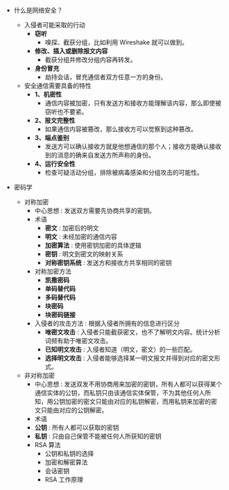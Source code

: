* 什么是网络安全？
  * 入侵者可能采取的行动
     * **窃听**
        * 嗅探、截获分组，比如利用 Wireshake 就可以做到。
     * **修改、插入或删除报文内容**
        * 截获分组并修改分组内容再转发。
     * **身份冒充**
        * 劫持会话，冒充通信者双方任意一方的身份。
  * 安全通信需要具备的特性
     * **1、机密性** 
        * 通信内容被加密，只有发送方和接收方能理解该内容，那么即使被窃听也不要紧。
     * **2、报文完整性**
        * 如果通信内容被篡改，那么接收方可以觉察到这种篡改。
     * **3、端点鉴别**
        * 发送方可以确认接收方就是他想通信的那个人；接收方能确认接收到的消息的确来自发送方所声称的身份。
     * **4、运行安全性**
        * 检查可疑活动分组，排除被病毒感染和分组攻击的可能性。
  
* 密码学
  * 对称加密
    * 中心思想 : 发送双方需要先协商共享的密钥。
    * 术语
       * **密文** : 加密后的明文
       * **明文** : 未经加密的通信内容
       * **加密算法** : 使用密钥加密的具体逻辑
       * **密钥** : 明文到密文的映射关系
       * **对称密钥系统** : 发送方和接收方共享相同的密钥
    * 对称加密方法
       * **凯撒密码**
       * **单码替代码**
       * **多码替代码**
       * **块密码**
       * **块密码链接**
    * 入侵者的攻击方法 : 根据入侵者所拥有的信息进行区分
       * **唯密文攻击** : 入侵者只能截获密文，也不了解明文内容。统计分析词频有助于唯密文攻击。
       * **已知明文攻击** : 入侵者知道（明文，密文）的一些匹配。
       * **选择明文攻击** : 入侵者能够选择某一明文报文并得到对应的密文形式。
  * 非对称加密
    * 中心思想 : 发送双发不用协商用来加密的密钥，所有人都可以获得某个通信实体的公钥，而私钥只由该通信实体保管，不为其他任何人所知，用公钥加密的密文只能由对应的私钥解密，而用私钥来加密的密文只能由对应的公钥解密。
    * 术语
    * **公钥** : 所有人都可以获取的密钥
    * **私钥** : 只由自己保管不能被任何人所获知的密钥
    * RSA 算法
      * 公钥和私钥的选择
      * 加密和解密算法
      * 会话密钥
      * RSA 工作原理